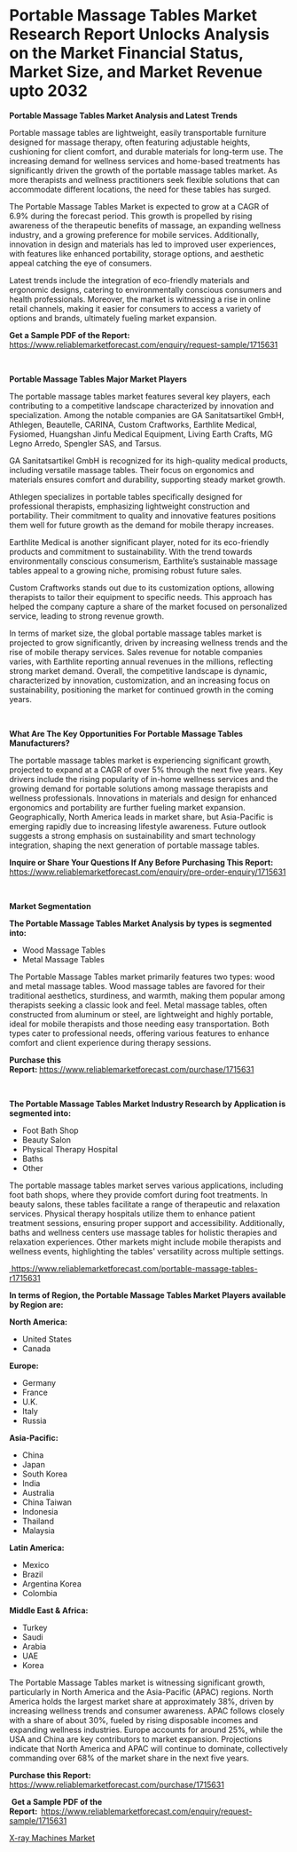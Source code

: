<p><h1>Portable Massage Tables Market Research Report Unlocks Analysis on the Market Financial Status, Market Size, and Market Revenue upto 2032</h1></p><p><strong>Portable Massage Tables Market Analysis and Latest Trends</strong></p>
<p><p>Portable massage tables are lightweight, easily transportable furniture designed for massage therapy, often featuring adjustable heights, cushioning for client comfort, and durable materials for long-term use. The increasing demand for wellness services and home-based treatments has significantly driven the growth of the portable massage tables market. As more therapists and wellness practitioners seek flexible solutions that can accommodate different locations, the need for these tables has surged.</p><p>The Portable Massage Tables Market is expected to grow at a CAGR of 6.9% during the forecast period. This growth is propelled by rising awareness of the therapeutic benefits of massage, an expanding wellness industry, and a growing preference for mobile services. Additionally, innovation in design and materials has led to improved user experiences, with features like enhanced portability, storage options, and aesthetic appeal catching the eye of consumers.</p><p>Latest trends include the integration of eco-friendly materials and ergonomic designs, catering to environmentally conscious consumers and health professionals. Moreover, the market is witnessing a rise in online retail channels, making it easier for consumers to access a variety of options and brands, ultimately fueling market expansion.</p></p>
<p><strong>Get a Sample PDF of the Report:&nbsp;</strong> <a href="https://www.reliablemarketforecast.com/enquiry/request-sample/1715631?utm_campaign=3225&utm_medium=2&utm_source=Github&utm_content=ia&utm_term=28032025&utm_id=portable-massage-tables">https://www.reliablemarketforecast.com/enquiry/request-sample/1715631</a></p>
<p>&nbsp;</p>
<p><strong>Portable Massage Tables Major Market Players</strong></p>
<p><p>The portable massage tables market features several key players, each contributing to a competitive landscape characterized by innovation and specialization. Among the notable companies are GA Sanitatsartikel GmbH, Athlegen, Beautelle, CARINA, Custom Craftworks, Earthlite Medical, Fysiomed, Huangshan Jinfu Medical Equipment, Living Earth Crafts, MG Legno Arredo, Spengler SAS, and Tarsus.</p><p>GA Sanitatsartikel GmbH is recognized for its high-quality medical products, including versatile massage tables. Their focus on ergonomics and materials ensures comfort and durability, supporting steady market growth. </p><p>Athlegen specializes in portable tables specifically designed for professional therapists, emphasizing lightweight construction and portability. Their commitment to quality and innovative features positions them well for future growth as the demand for mobile therapy increases.</p><p>Earthlite Medical is another significant player, noted for its eco-friendly products and commitment to sustainability. With the trend towards environmentally conscious consumerism, Earthlite’s sustainable massage tables appeal to a growing niche, promising robust future sales.</p><p>Custom Craftworks stands out due to its customization options, allowing therapists to tailor their equipment to specific needs. This approach has helped the company capture a share of the market focused on personalized service, leading to strong revenue growth.</p><p>In terms of market size, the global portable massage tables market is projected to grow significantly, driven by increasing wellness trends and the rise of mobile therapy services. Sales revenue for notable companies varies, with Earthlite reporting annual revenues in the millions, reflecting strong market demand. Overall, the competitive landscape is dynamic, characterized by innovation, customization, and an increasing focus on sustainability, positioning the market for continued growth in the coming years.</p></p>
<p>&nbsp;</p>
<p><strong>What Are The Key Opportunities For Portable Massage Tables Manufacturers?</strong></p>
<p><p>The portable massage tables market is experiencing significant growth, projected to expand at a CAGR of over 5% through the next five years. Key drivers include the rising popularity of in-home wellness services and the growing demand for portable solutions among massage therapists and wellness professionals. Innovations in materials and design for enhanced ergonomics and portability are further fueling market expansion. Geographically, North America leads in market share, but Asia-Pacific is emerging rapidly due to increasing lifestyle awareness. Future outlook suggests a strong emphasis on sustainability and smart technology integration, shaping the next generation of portable massage tables.</p></p>
<p><strong>Inquire or Share Your Questions If Any Before Purchasing This Report:</strong> <a href="https://www.reliablemarketforecast.com/enquiry/pre-order-enquiry/1715631?utm_campaign=3225&utm_medium=2&utm_source=Github&utm_content=ia&utm_term=28032025&utm_id=portable-massage-tables">https://www.reliablemarketforecast.com/enquiry/pre-order-enquiry/1715631</a></p>
<p>&nbsp;</p>
<p><strong>Market Segmentation</strong></p>
<p><strong>The Portable Massage Tables Market Analysis by types is segmented into:</strong></p>
<p><ul><li>Wood Massage Tables</li><li>Metal Massage Tables</li></ul></p>
<p><p>The Portable Massage Tables market primarily features two types: wood and metal massage tables. Wood massage tables are favored for their traditional aesthetics, sturdiness, and warmth, making them popular among therapists seeking a classic look and feel. Metal massage tables, often constructed from aluminum or steel, are lightweight and highly portable, ideal for mobile therapists and those needing easy transportation. Both types cater to professional needs, offering various features to enhance comfort and client experience during therapy sessions.</p></p>
<p><strong>Purchase this Report:&nbsp;</strong><a href="https://www.reliablemarketforecast.com/purchase/1715631?utm_campaign=3225&utm_medium=2&utm_source=Github&utm_content=ia&utm_term=28032025&utm_id=portable-massage-tables">https://www.reliablemarketforecast.com/purchase/1715631</a></p>
<p>&nbsp;</p>
<p><strong>The Portable Massage Tables Market Industry Research by Application is segmented into:</strong></p>
<p><ul><li>Foot Bath Shop</li><li>Beauty Salon</li><li>Physical Therapy Hospital</li><li>Baths</li><li>Other</li></ul></p>
<p><p>The portable massage tables market serves various applications, including foot bath shops, where they provide comfort during foot treatments. In beauty salons, these tables facilitate a range of therapeutic and relaxation services. Physical therapy hospitals utilize them to enhance patient treatment sessions, ensuring proper support and accessibility. Additionally, baths and wellness centers use massage tables for holistic therapies and relaxation experiences. Other markets might include mobile therapists and wellness events, highlighting the tables' versatility across multiple settings.</p></p>
<p><a href="https://www.reliablemarketforecast.com/portable-massage-tables-r1715631?utm_campaign=3225&utm_medium=2&utm_source=Github&utm_content=ia&utm_term=28032025&utm_id=portable-massage-tables">&nbsp;https://www.reliablemarketforecast.com/portable-massage-tables-r1715631</a></p>
<p><strong>In terms of Region, the Portable Massage Tables Market Players available by Region are:</strong></p>
<p>
    <p> <strong> North America: </strong>
        <ul>
            <li>United States</li>
            <li>Canada</li>
        </ul>
        </p> 
    <p> <strong> Europe: </strong>
        <ul>
            <li>Germany</li>
            <li>France</li>
            <li>U.K.</li>
            <li>Italy</li>
            <li>Russia</li>
        </ul>
        </p> 
    <p> <strong> Asia-Pacific: </strong>
        <ul>
            <li>China</li>
            <li>Japan</li>
            <li>South Korea</li>
            <li>India</li>
            <li>Australia</li>
            <li>China Taiwan</li>
            <li>Indonesia</li>
            <li>Thailand</li>
            <li>Malaysia</li>
        </ul>
        </p> 
    <p> <strong> Latin America: </strong>
        <ul>
            <li>Mexico</li>
            <li>Brazil</li>
            <li>Argentina Korea</li>
            <li>Colombia</li>
        </ul>
        </p> 
    <p> <strong> Middle East & Africa: </strong>
        <ul>
            <li>Turkey</li>
            <li>Saudi</li>
            <li>Arabia</li>
            <li>UAE</li>
            <li>Korea</li>
        </ul>
    </p>
    </p>
<p><p>The Portable Massage Tables market is witnessing significant growth, particularly in North America and the Asia-Pacific (APAC) regions. North America holds the largest market share at approximately 38%, driven by increasing wellness trends and consumer awareness. APAC follows closely with a share of about 30%, fueled by rising disposable incomes and expanding wellness industries. Europe accounts for around 25%, while the USA and China are key contributors to market expansion. Projections indicate that North America and APAC will continue to dominate, collectively commanding over 68% of the market share in the next five years.</p></p>
<p><strong>Purchase this Report: </strong><a href="https://www.reliablemarketforecast.com/purchase/1715631?utm_campaign=3225&utm_medium=2&utm_source=Github&utm_content=ia&utm_term=28032025&utm_id=portable-massage-tables">https://www.reliablemarketforecast.com/purchase/1715631</a></p>
<p>&nbsp;<strong>Get a Sample PDF of the Report:&nbsp;&nbsp;</strong><a href="https://www.reliablemarketforecast.com/enquiry/request-sample/1715631?utm_campaign=3225&utm_medium=2&utm_source=Github&utm_content=ia&utm_term=28032025&utm_id=portable-massage-tables">https://www.reliablemarketforecast.com/enquiry/request-sample/1715631</a></p>
<p><strong></strong></p>
<p><p><a href="https://github.com/usraceby/Market-Research-Report-List-1/blob/main/x-ray-machines-market.md?utm_campaign=3225&utm_medium=2&utm_source=Github&utm_content=ia&utm_term=28032025&utm_id=portable-massage-tables">X-ray Machines Market</a></p></p>